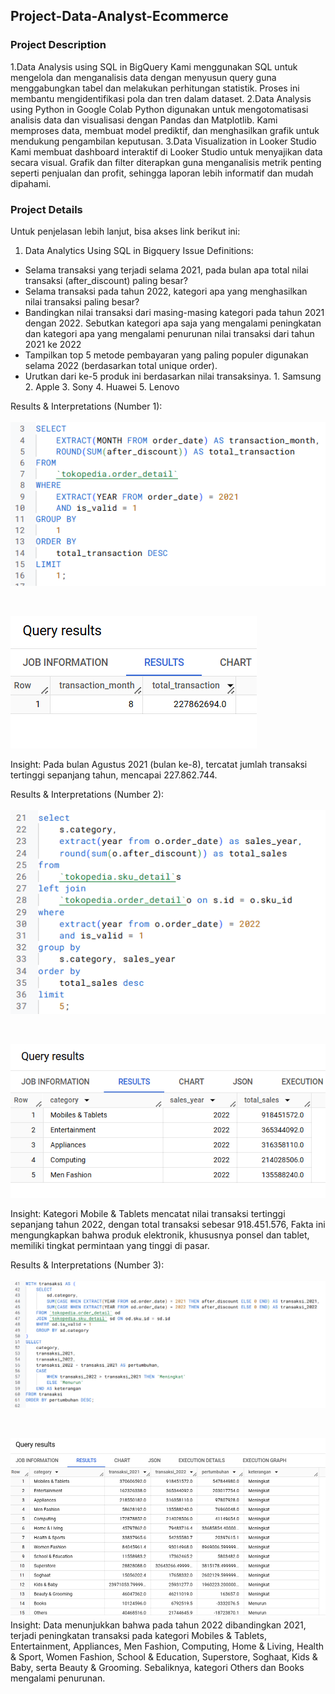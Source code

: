 ## Project-Data-Analyst-Ecommerce
### Project Description
1.Data Analysis using SQL in BigQuery
Kami menggunakan SQL untuk mengelola dan menganalisis data dengan menyusun query guna menggabungkan tabel dan melakukan perhitungan statistik. Proses ini membantu mengidentifikasi pola dan tren dalam dataset.
2.Data Analysis using Python in Google Colab
Python digunakan untuk mengotomatisasi analisis data dan visualisasi dengan Pandas dan Matplotlib. Kami memproses data, membuat model prediktif, dan menghasilkan grafik untuk mendukung pengambilan keputusan.
3.Data Visualization in Looker Studio 
Kami membuat dashboard interaktif di Looker Studio untuk menyajikan data secara visual. Grafik dan filter diterapkan guna menganalisis metrik penting seperti penjualan dan profit, sehingga laporan lebih informatif dan mudah dipahami.

### Project Details
Untuk penjelasan lebih lanjut, bisa akses link berikut ini: 
1. Data Analytics Using SQL in Bigquery
Issue Definitions:
- Selama transaksi yang terjadi selama 2021, pada bulan apa total nilai transaksi (after_discount) paling besar?
- Selama transaksi pada tahun 2022, kategori apa yang menghasilkan nilai transaksi paling besar?
- Bandingkan nilai transaksi dari masing-masing kategori pada tahun 2021 dengan 2022. Sebutkan kategori apa saja yang mengalami peningkatan dan kategori apa yang mengalami penurunan nilai transaksi dari tahun 2021 ke 2022
- Tampilkan top 5 metode pembayaran yang paling populer digunakan selama 2022 (berdasarkan total unique order).
- Urutkan dari ke-5 produk ini berdasarkan nilai transaksinya. 1. Samsung 2. Apple 3. Sony 4. Huawei 5. Lenovo

Results & Interpretations (Number 1): <br> <br>
![alt text](https://github.com/amirahzubaidi/Project-Data-Analyst-Ecommerce/blob/main/SQL%20in%20Bigquery/Screenshot%20Query%20%26%20Result/Query%20no%201.png?raw=true)

<br> 

![alt text](https://github.com/amirahzubaidi/Project-Data-Analyst-Ecommerce/blob/main/SQL%20in%20Bigquery/Screenshot%20Query%20%26%20Result/Result%20no%201.png?raw=true)

Insight: Pada bulan Agustus 2021 (bulan ke-8), tercatat jumlah transaksi tertinggi sepanjang tahun, mencapai 227.862.744.
   
Results & Interpretations (Number 2): <br> <br>
![alt text](https://github.com/amirahzubaidi/Project-Data-Analyst-Ecommerce/blob/main/SQL%20in%20Bigquery/Screenshot%20Query%20%26%20Result/Query%20no%202.png?raw=true)

<br> 

![alt text](https://github.com/amirahzubaidi/Project-Data-Analyst-Ecommerce/blob/main/SQL%20in%20Bigquery/Screenshot%20Query%20%26%20Result/Result%20no%202.png?raw=true)

Insight: Kategori Mobile & Tablets mencatat nilai transaksi tertinggi sepanjang tahun 2022, dengan total transaksi sebesar 918.451.576, Fakta ini mengungkapkan bahwa produk elektronik, khususnya ponsel dan tablet, memiliki tingkat permintaan yang tinggi di pasar.

Results & Interpretations (Number 3): <br> <br>
![alt text](https://github.com/amirahzubaidi/Project-Data-Analyst-Ecommerce/blob/main/SQL%20in%20Bigquery/Screenshot%20Query%20%26%20Result/Query%20no%203.png?raw=true)

<br>

![alt text](https://github.com/amirahzubaidi/Project-Data-Analyst-Ecommerce/blob/main/SQL%20in%20Bigquery/Screenshot%20Query%20%26%20Result/Result%20no%203.png?raw=true)
Insight: Data menunjukkan bahwa pada tahun 2022 dibandingkan 2021, terjadi peningkatan transaksi pada kategori Mobiles & Tablets, Entertainment, Appliances, Men Fashion, Computing, Home & Living, Health & Sport, Women Fashion, School & Education, Superstore, Soghaat, Kids & Baby, serta Beauty & Grooming. Sebaliknya, kategori Others dan Books mengalami penurunan.
